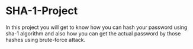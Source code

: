 # SHA-1-Project
In this project you will get to know how you can hash your password using sha-1 algorithm and also how you can get the actual password by those hashes using brute-force attack.
